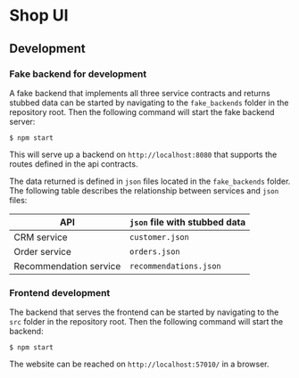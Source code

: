# Shop UI

## Development

### Fake backend for development
A fake backend that implements all three service contracts and returns stubbed data can be started by navigating to the `fake_backends` folder in the repository root. Then the following command will start the fake backend server:

```shell
$ npm start
```

This will serve up a backend on `http://localhost:8080` that supports the routes defined in the api contracts.

The data returned is defined in `json` files located in the `fake_backends` folder. The following table describes the relationship between services and `json` files:

| API | `json` file with stubbed data |
|-----|-------------------------------|
| CRM service | `customer.json` |
| Order service | `orders.json` |
| Recommendation service | `recommendations.json` |


### Frontend development
The backend that serves the frontend can be started by navigating to the `src` folder in the repository root. Then the following command will start the backend:

```shell
$ npm start
```

The website can be reached on `http://localhost:57010/` in a browser.